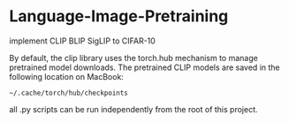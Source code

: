 # Language-Image-Pretraining
implement CLIP BLIP SigLIP to CIFAR-10

By default, the clip library uses the torch.hub mechanism to manage pretrained model downloads. The pretrained CLIP models are saved in the following location on MacBook:
```
~/.cache/torch/hub/checkpoints
```

all .py scripts can be run independently from the root of this project.
